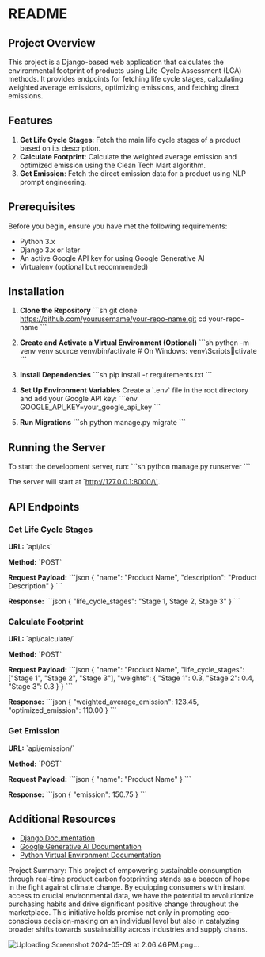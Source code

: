 # README

## Project Overview

This project is a Django-based web application that calculates the environmental footprint of products using Life-Cycle Assessment (LCA) methods. It provides endpoints for fetching life cycle stages, calculating weighted average emissions, optimizing emissions, and fetching direct emissions.

## Features

1. **Get Life Cycle Stages**: Fetch the main life cycle stages of a product based on its description.
2. **Calculate Footprint**: Calculate the weighted average emission and optimized emission using the Clean Tech Mart algorithm.
3. **Get Emission**: Fetch the direct emission data for a product using NLP prompt engineering.

## Prerequisites

Before you begin, ensure you have met the following requirements:

- Python 3.x
- Django 3.x or later
- An active Google API key for using Google Generative AI
- Virtualenv (optional but recommended)

## Installation

1. **Clone the Repository**
   \`\`\`sh
   git clone https://github.com/yourusername/your-repo-name.git
   cd your-repo-name
   \`\`\`

2. **Create and Activate a Virtual Environment (Optional)**
   \`\`\`sh
   python -m venv venv
   source venv/bin/activate  # On Windows: venv\Scriptsctivate
   \`\`\`

3. **Install Dependencies**
   \`\`\`sh
   pip install -r requirements.txt
   \`\`\`

4. **Set Up Environment Variables**
   Create a \`.env\` file in the root directory and add your Google API key:
   \`\`\`env
   GOOGLE_API_KEY=your_google_api_key
   \`\`\`

5. **Run Migrations**
   \`\`\`sh
   python manage.py migrate
   \`\`\`

## Running the Server

To start the development server, run:
\`\`\`sh
python manage.py runserver
\`\`\`

The server will start at \`http://127.0.0.1:8000/\`.

## API Endpoints

### Get Life Cycle Stages

**URL:** \`api/lcs\`

**Method:** \`POST\`

**Request Payload:**
\`\`\`json
{
    "name": "Product Name",
    "description": "Product Description"
}
\`\`\`

**Response:**
\`\`\`json
{
    "life_cycle_stages": "Stage 1, Stage 2, Stage 3"
}
\`\`\`

### Calculate Footprint

**URL:** \`api/calculate/\`

**Method:** \`POST\`

**Request Payload:**
\`\`\`json
{
    "name": "Product Name",
    "life_cycle_stages": ["Stage 1", "Stage 2", "Stage 3"],
    "weights": {
        "Stage 1": 0.3,
        "Stage 2": 0.4,
        "Stage 3": 0.3
    }
}
\`\`\`

**Response:**
\`\`\`json
{
    "weighted_average_emission": 123.45,
    "optimized_emission": 110.00
}
\`\`\`

### Get Emission

**URL:** \`api/emission/\`

**Method:** \`POST\`

**Request Payload:**
\`\`\`json
{
    "name": "Product Name"
}
\`\`\`

**Response:**
\`\`\`json
{
    "emission": 150.75
}
\`\`\`



## Additional Resources

- [Django Documentation](https://docs.djangoproject.com/)
- [Google Generative AI Documentation](https://cloud.google.com/generative-ai)
- [Python Virtual Environment Documentation](https://docs.python.org/3/tutorial/venv.html)


Project Summary:
This project of empowering sustainable consumption through real-time product carbon footprinting stands as a beacon of hope in the fight against climate change. By equipping consumers with instant access to crucial environmental data, we have the potential to revolutionize purchasing habits and drive significant positive change throughout the marketplace. This initiative holds promise not only in promoting eco-conscious decision-making on an individual level but also in catalyzing broader shifts towards sustainability across industries and supply chains.


![Uploading Screenshot 2024-05-09 at 2.06.46 PM.png…]()

